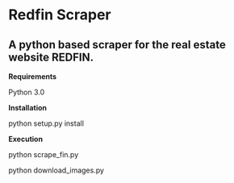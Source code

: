 # Redfin Scraper

## A python based scraper for the real estate website REDFIN.

**Requirements**

Python 3.0

**Installation**

python setup.py install

**Execution**

python scrape_fin.py

python download_images.py